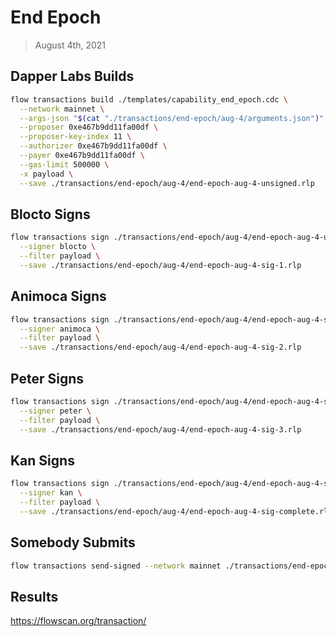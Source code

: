 # End Epoch
> August 4th, 2021

## Dapper Labs Builds

```sh
flow transactions build ./templates/capability_end_epoch.cdc \
  --network mainnet \
  --args-json "$(cat "./transactions/end-epoch/aug-4/arguments.json")" \
  --proposer 0xe467b9dd11fa00df \
  --proposer-key-index 11 \
  --authorizer 0xe467b9dd11fa00df \
  --payer 0xe467b9dd11fa00df \
  --gas-limit 500000 \
  -x payload \
  --save ./transactions/end-epoch/aug-4/end-epoch-aug-4-unsigned.rlp
```

## Blocto Signs

```sh
flow transactions sign ./transactions/end-epoch/aug-4/end-epoch-aug-4-unsigned.rlp \
  --signer blocto \
  --filter payload \
  --save ./transactions/end-epoch/aug-4/end-epoch-aug-4-sig-1.rlp
```

## Animoca Signs

```sh
flow transactions sign ./transactions/end-epoch/aug-4/end-epoch-aug-4-sig-1.rlp \
  --signer animoca \
  --filter payload \
  --save ./transactions/end-epoch/aug-4/end-epoch-aug-4-sig-2.rlp
```

## Peter Signs

```sh
flow transactions sign ./transactions/end-epoch/aug-4/end-epoch-aug-4-sig-2.rlp \
  --signer peter \
  --filter payload \
  --save ./transactions/end-epoch/aug-4/end-epoch-aug-4-sig-3.rlp
```

## Kan Signs

```sh
flow transactions sign ./transactions/end-epoch/aug-4/end-epoch-aug-4-sig-3.rlp \
  --signer kan \
  --filter payload \
  --save ./transactions/end-epoch/aug-4/end-epoch-aug-4-sig-complete.rlp
```

## Somebody Submits

```sh
flow transactions send-signed --network mainnet ./transactions/end-epoch/aug-4/end-epoch-aug-4-sig-complete.rlp
```

## Results

https://flowscan.org/transaction/
